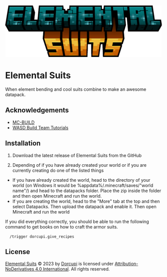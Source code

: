 
![Elemental Suits Logo](https://raw.githubusercontent.com/Dorcupi/ElementalSuits/660a8644177e365c53857e4e04433c524e97da1f/minecraft_title.png)


# Elemental Suits

When element bending and cool suits combine to make an awesome datapack.


## Acknowledgements

 - [MC-BUILD](https://mcbuild.dev/)
 - [WASD Build Team Tutorials](https://www.youtube.com/playlist?list=PLNB1p1xL6Y2JW0Tp3IuXxF6p3VxMHIO5t)


## Installation

1. Download the latest release of Elemental Suits from the GitHub

2. Depending of if you have already created your world or if you are currently creating do one of the listed things
- If you have already created the world, head to the directory of your world (on Windows it would be %appdata%/.minecraft/saves/"world name"/) and head to the datapacks folder. Place the zip inside the folder and then open Minecraft and run the world.
- If you are creating the world, head to the "More" tab at the top and then select Datapacks. Then upload the datapack and enable it. Then open Minecraft and run the world

If you did everything correctly, you should be able to run the following command to get books on how to craft the armor suits. 

```
  /trigger dorcupi.give_recipes
```
## License

[Elemental Suits](https://github.com/Dorcupi/ElementalSuits) © 2023 by [Dorcupi](https://github.com/Dorcupi/) is licensed under [Attribution-NoDerivatives 4.0 International](https://creativecommons.org/licenses/by-nd/4.0/?ref=chooser-v1). All rights reserved.

